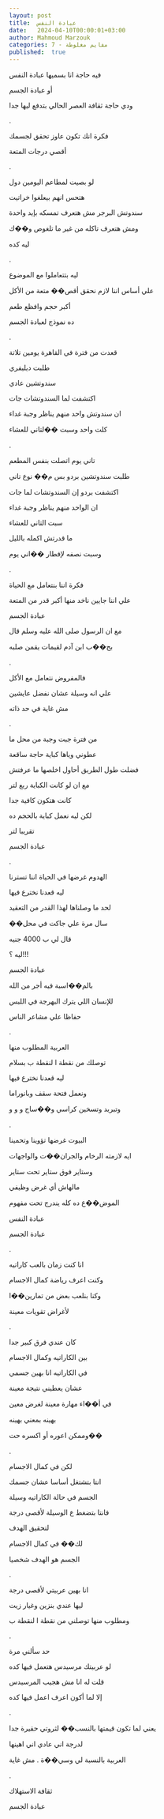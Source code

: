 ```yaml
---
layout: post
title:  عبادة النفس
date:   2024-04-10T00:00:01+03:00
author: Mahmoud Marzouk
categories: 7 - مفايم مغلوطة
published:  true
---
```

فيه حاجة انا بسميها عبادة النفس

أو عبادة الجسم

ودي حاجة ثقافة العصر الحالي بتدفع ليها جدا

.

فكرة انك تكون عاوز تحقق لجسمك

أقصي درجات المتعة

.

لو بصيت لمطاعم اليومين دول

هتحس انهم بيعلغوا خراتيت

سندوتش البرجر مش هتعرف تمسكه بإيد واحدة

ومش هتعرف تاكله من غير ما تلغوص و��ك

ليه كده

.

ليه بتتعاملوا مع الموضوع

علي أساس اننا لازم نحقق أقص�� متعة من الأكل

أكبر حجم وافظع طعم

ده نموذج لعبادة الجسم

.

قعدت من فترة في القاهرة يومين تلاتة

طلبت ديليفري

سندوتشين عادي

اكتشفت لما السندوتشات جات

ان سندوتش واحد منهم يناظر وجبة غداء

كلت واحد وسبت ��لتاني للعشاء

.

تاني يوم اتصلت بنفس المطعم

طلبت سندوتشين بردو بس م�� نوع تاني

اكتشفت بردو إن السندوتشات لما جات

ان الواحد منهم يناظر وجبة غداء

سبت التاني للعشاء

ما قدرتش اكمله بالليل

وسبت نصفه لإفطار ��اني يوم

.

فكرة اننا بنتعامل مع الحياة

علي اننا جايين ناخد منها أكبر قدر من المتعة

عبادة الجسم

مع ان الرسول صلى الله عليه وسلم قال

بح��ب ابن آدم لقيمات يقمن صلبه

.

فالمفروض نتعامل مع الأكل

علي انه وسيلة عشان نفضل عايشين

مش غاية في حد ذاته

.

من فترة جبت وجبة من محل ما

عطوني وياها كباية حاجة ساقعة

فضلت طول الطريق أحاول اخلصها ما عرفتش

مع ان لو كانت الكباية ربع لتر

كانت هتكون كافية جدا

لكن ليه نعمل كباية بالحجم ده

تقريبا لتر

عبادة الجسم

.

الهدوم غرضها في الحياة اننا تسترنا

ليه قعدنا نخترع فيها

لحد ما وصلناها لهذا القدر من التعقيد

��سال مرة علي جاكت في محل

قال لي ب 4000 جنيه

ليه ؟!!!

عبادة الجسم

بالم��اسبة فيه أجر من الله

للإنسان اللي يترك البهرجة في اللبس

حفاظا علي مشاعر الناس

.

العربية المطلوب منها

توصلك من نقطة ا لنقطة ب بسلام

ليه قعدنا نخترع فيها

ونعمل فتحة سقف وبانوراما

وتبريد وتسخين كراسي و��ساج و و و

.

البيوت غرضها تؤوينا وتحمينا

ايه لازمته الرخام والجران��ت والواجهات

وستاير فوق ستاير تحت ستاير

مالهاش أي غرض وظيفي

الموض��ع ده كله يندرج تحت مفهوم

عبادة النفس

عبادة الجسم

.

انا كنت زمان بالعب كاراتيه

وكنت اعرف رياضة كمال الاجسام

وكنا بنلعب بعض من تمارين��ا

لأغراض تقويات معينة

.

كان عندي فرق كبير جدا

بين الكاراتيه وكمال الاجسام

في الكاراتيه انا بهين جسمي

عشان يعطيني نتيجة معينة

في أ��اء مهارة معينة لغرض معين

بهينه بمعني بهينه

وممكن اعوره أو اكسره حت��

.

لكن في كمال الاجسام

انتا بتشتغل أساسا عشان جسمك

الجسم في حالة الكاراتيه وسيلة

فانتا بتضغط ع الوسيلة لأقصى درجة

لتحقيق الهدف

لك�� في كمال الاجسام

الجسم هو الهدف شخصيا

.

انا بهين عربيتي لأقصى درجة

ليها عندي بنزين وغيار زيت

ومطلوب منها توصلني من نقطة ا لنقطة ب

.

حد سألني مرة

لو عربيتك مرسيدس هتعمل فيها كده

قلت له انا مش هجيب المرسيدس

إلا لما أكون اعرف اعمل فيها كده

.

يعني لما تكون قيمتها بالنسب�� لثروتي حقيرة جدا

لدرجة اني عادي اني اهينها

العربية بالنسبة لي وسي��ة . مش غاية

.

ثقافة الاستهلاك

عبادة الجسم
